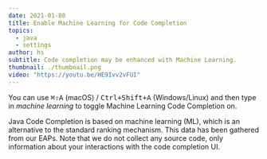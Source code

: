 ```yaml
---
date: 2021-01-08
title: Enable Machine Learning for Code Completion
topics:
  - java
  - settings
author: hs
subtitle: Code completion may be enhanced with Machine Learning.
thumbnail: ./thumbnail.png
video: "https://youtu.be/HE9Ivv2vFUI"
---
```


You can use <kbd>⌘⇧A</kbd> (macOS) / <kbd>Ctrl+Shift+A</kbd> (Windows/Linux) and then type in _machine learning_ to toggle Machine Learning Code Completion on.

Java Code Completion is based on machine learning (ML), which is an alternative to the standard ranking mechanism. This data has been gathered from our EAPs. Note that we do not collect any source code, only information about your interactions with the code completion UI.
